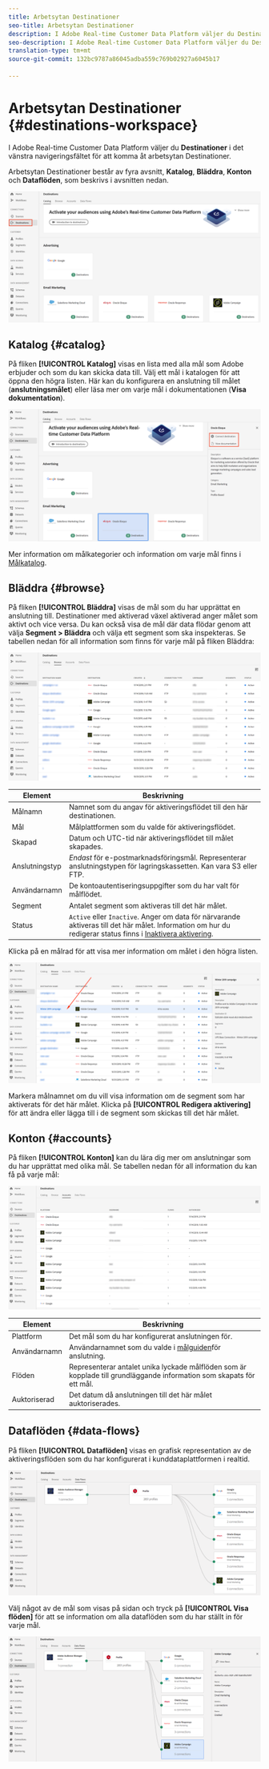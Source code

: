 ```yaml
---
title: Arbetsytan Destinationer
seo-title: Arbetsytan Destinationer
description: I Adobe Real-time Customer Data Platform väljer du Destinationer i det vänstra navigeringsfältet för att komma åt målarbetsytan.
seo-description: I Adobe Real-time Customer Data Platform väljer du Destinationer i det vänstra navigeringsfältet för att komma åt målarbetsytan.
translation-type: tm+mt
source-git-commit: 132bc9787a86045adba559c769b02927a6045b17

---
```



# Arbetsytan Destinationer {#destinations-workspace}

I Adobe Real-time Customer Data Platform väljer du **Destinationer** i det vänstra navigeringsfältet för att komma åt arbetsytan Destinationer.

Arbetsytan Destinationer består av fyra avsnitt, **Katalog**, **Bläddra**, **Konton** och **Dataflöden**, som beskrivs i avsnitten nedan.

![Destinationer - översikt](/help/rtcdp/destinations/assets/destinations-overview.png)

## Katalog {#catalog}

På fliken **[!UICONTROL Katalog]** visas en lista med alla mål som Adobe erbjuder och som du kan skicka data till. Välj ett mål i katalogen för att öppna den högra listen. Här kan du konfigurera en anslutning till målet (**anslutningsmålet**) eller läsa mer om varje mål i dokumentationen (**Visa dokumentation**).

![Alternativ för målkatalog](/help/rtcdp/destinations/assets/destination-ui-catalog-options.png)

Mer information om målkategorier och information om varje mål finns i [Målkatalog](/help/rtcdp/destinations/destinations-catalog.md).

## Bläddra {#browse}

På fliken **[!UICONTROL Bläddra]** visas de mål som du har upprättat en anslutning till. Destinationer med aktiverad växel aktiverad anger målet som aktivt och vice versa. Du kan också visa de mål där data flödar genom att välja **Segment > Bläddra** och välja ett segment som ska inspekteras. Se tabellen nedan för all information som finns för varje mål på fliken Bläddra:

![Fliken Bläddra](/help/rtcdp/destinations/assets/browse-tab.png)

| Element | Beskrivning |
---------|----------
| Målnamn | Namnet som du angav för aktiveringsflödet till den här destinationen. |
| Mål | Målplattformen som du valde för aktiveringsflödet. |
| Skapad | Datum och UTC-tid när aktiveringsflödet till målet skapades. |
| Anslutningstyp | *Endast* för e-postmarknadsföringsmål. Representerar anslutningstypen för lagringskassetten. Kan vara S3 eller FTP. |
| Användarnamn | De kontoautentiseringsuppgifter som du har valt för målflödet. |
| Segment | Antalet segment som aktiveras till det här målet. |
| Status | `Active` eller `Inactive`. Anger om data för närvarande aktiveras till det här målet. Information om hur du redigerar status finns i [Inaktivera aktivering](/help/rtcdp/destinations/activate-destinations.md#disable-activation). |

Klicka på en målrad för att visa mer information om målet i den högra listen.

![Klicka på målraden](/help/rtcdp/destinations/assets/click-destination-row.png)

Markera målnamnet om du vill visa information om de segment som har aktiverats för det här målet. Klicka på **[!UICONTROL Redigera aktivering]** för att ändra eller lägga till i de segment som skickas till det här målet.

## Konton {#accounts}

På fliken **[!UICONTROL Konton]** kan du lära dig mer om anslutningar som du har upprättat med olika mål. Se tabellen nedan för all information du kan få på varje mål:

![Fliken Konton](/help/rtcdp/destinations/assets/accounts-tab.png)

| Element | Beskrivning |
---------|----------
| Plattform | Det mål som du har konfigurerat anslutningen för. |
| Användarnamn | Användarnamnet som du valde i [målguiden](/help/rtcdp/destinations/email-marketing-destinations.md#connect-destination)för anslutning. |
| Flöden | Representerar antalet unika lyckade målflöden som är kopplade till grundläggande information som skapats för ett mål. |
| Auktoriserad | Det datum då anslutningen till det här målet auktoriserades. |

## Dataflöden {#data-flows}

På fliken **[!UICONTROL Dataflöden]** visas en grafisk representation av de aktiveringsflöden som du har konfigurerat i kunddataplattformen i realtid.

![Data-flows1](/help/rtcdp/destinations/assets/data-flows1.png)

Välj något av de mål som visas på sidan och tryck på **[!UICONTROL Visa flöden]** för att se information om alla dataflöden som du har ställt in för varje mål.

![Data-flows2](/help/rtcdp/destinations/assets/data-flows2.png)